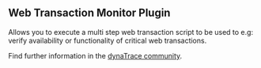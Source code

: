 ## Web Transaction Monitor Plugin

Allows you to execute a multi step web transaction script to be used to e.g: verify availability or functionality of critical web transactions.

Find further information in the [dynaTrace community](https://community.dynatrace.com/community/display/DL/Web+Transaction+Monitor+Plugin).    
    
